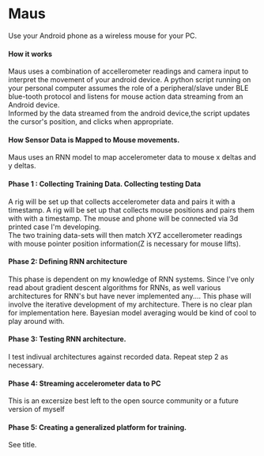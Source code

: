 Maus
====
Use your Android phone as a wireless mouse for your PC.  
#### How it works  
Maus uses a combination of accellerometer readings and camera input to interpret the movement of your android device.
A python script running on your personal computer assumes the role of a peripheral/slave under BLE blue-tooth protocol and listens for mouse action data streaming from an Android device.  
Informed by the data streamed from the android device,the script updates the cursor's position, and clicks when appropriate.

#### How Sensor Data is Mapped to Mouse movements.  
Maus uses an RNN model to map accelerometer data to mouse x deltas and y deltas. 

#### Phase 1 : Collecting Training Data. Collecting testing Data  
A rig will be set up that collects accelerometer data and pairs it with a timestamp. A rig will be set up that collects mouse positions and pairs them with with a timestamp. The mouse and phone will be connected via 3d printed case I'm developing.  
The two training data-sets will then match XYZ accellerometer readings with mouse pointer position information(Z is necessary for mouse lifts).   

#### Phase 2: Defining RNN architecture  
This phase is dependent on my knowledge of RNN systems. Since I've only read about gradient descent algorithms for RNNs, as well various architectures for RNN's but have never implemented any....  This phase will involve the iterative development of my architecture. There is no clear plan for implementation here.  Bayesian model averaging would be kind of cool to play around with.  

#### Phase 3: Testing RNN architecture.  
I test indivual architectures against recorded data. Repeat step 2 as necessary.  

#### Phase 4: Streaming accelerometer data to PC
This is an excersize best left to the open source community or a future version of myself

#### Phase 5: Creating a generalized platform for training.  
See title.
